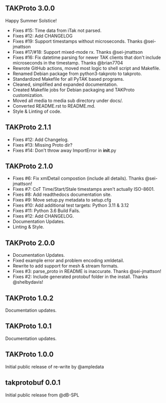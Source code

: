 ## TAKProto 3.0.0

Happy Summer Solstice!

- Fixes #15: Time data from iTak not parsed.
- Fixes #12: Add CHANGELOG
- Fixes #19: Support timestamps without microseconds. Thanks @sei-jmattson
- Fixes #17/#18: Support mixed-mode rx. Thanks @sei-jmattson
- Fixes #16: Fix datetime parsing for newer TAK clients that don't include microseconds in the timestamp. Thanks @brian7704
- Rewrote GitHub actions, moved most logic to shell script and Makefile.
- Renamed Debian package from python3-takproto to takproto.
- Standardized Makefile for all PyTAK based programs.
- Cleaned, simplified and expanded documentation.
- Created Makefile jobs for Debian packaging and TAKProto customization.
- Moved all media to media sub directory under docs/.
- Converted README.rst to README.md.
- Style & Linting of code.

## TAKProto 2.1.1

- Fixes #12: Add Changelog.  
- Fixes #13: Missing Proto dir?
- Fixes #14: Don't throw away ImportError in __init__.py

## TAKProto 2.1.0

- Fixes #6: Fix xmlDetail compostion (include all details). Thanks @sei-jmattson!
- Fixes #7: CoT Time/Start/Stale timestamps aren't actually ISO-8601.
- Fixes #8: Add readthedocs documentation site.
- Fixes #9: Move setup.py metadata to setup.cfg
- Fixes #10: Add additional test targets: Python 3.11 & 3.12
- Fixes #11: Python 3.6 Build Fails.
- Fixes #12: Add CHANGELOG.
- Documentation Updates.
- Linting & Style.

## TAKProto 2.0.0

- Documentation Updates.
- Fixed example error and problem encoding xmldetail.
- Rewrite to add support for mesh & stream formats.
- Fixes #3: parse_proto in README is inaccurate. Thanks @sei-jmattson!
- Fixes #2: Include generated protobuf folder in the install. Thanks @shelbydavis!

## TAKProto 1.0.2

Documentation updates.

## TAKProto 1.0.1

Documentation updates.

## TAKProto 1.0.0

Initial public release of re-write by @ampledata

## takprotobuf 0.0.1

Initial public release from @dB-SPL